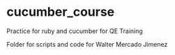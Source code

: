 # cucumber_course
Practice for ruby and cucumber for QE Training

Folder for scripts and code for Walter Mercado Jimenez